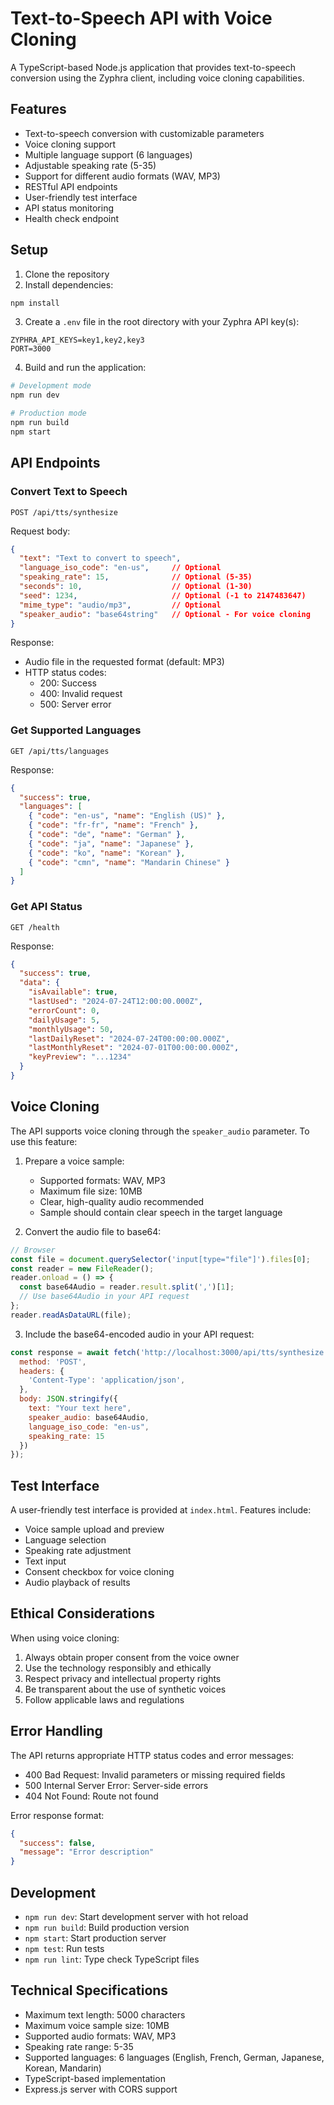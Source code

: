 # Text-to-Speech API with Voice Cloning

A TypeScript-based Node.js application that provides text-to-speech conversion using the Zyphra client, including voice cloning capabilities.

## Features

- Text-to-speech conversion with customizable parameters
- Voice cloning support
- Multiple language support (6 languages)
- Adjustable speaking rate (5-35)
- Support for different audio formats (WAV, MP3)
- RESTful API endpoints
- User-friendly test interface
- API status monitoring
- Health check endpoint

## Setup

1. Clone the repository
2. Install dependencies:
```bash
npm install
```
3. Create a `.env` file in the root directory with your Zyphra API key(s):
```
ZYPHRA_API_KEYS=key1,key2,key3
PORT=3000
```
4. Build and run the application:
```bash
# Development mode
npm run dev

# Production mode
npm run build
npm start
```

## API Endpoints

### Convert Text to Speech
`POST /api/tts/synthesize`

Request body:
```json
{
  "text": "Text to convert to speech",
  "language_iso_code": "en-us",     // Optional
  "speaking_rate": 15,              // Optional (5-35)
  "seconds": 10,                    // Optional (1-30)
  "seed": 1234,                     // Optional (-1 to 2147483647)
  "mime_type": "audio/mp3",         // Optional
  "speaker_audio": "base64string"   // Optional - For voice cloning
}
```

Response:
- Audio file in the requested format (default: MP3)
- HTTP status codes:
  - 200: Success
  - 400: Invalid request
  - 500: Server error

### Get Supported Languages
`GET /api/tts/languages`

Response:
```json
{
  "success": true,
  "languages": [
    { "code": "en-us", "name": "English (US)" },
    { "code": "fr-fr", "name": "French" },
    { "code": "de", "name": "German" },
    { "code": "ja", "name": "Japanese" },
    { "code": "ko", "name": "Korean" },
    { "code": "cmn", "name": "Mandarin Chinese" }
  ]
}
```

### Get API Status
`GET /health`

Response:
```json
{
  "success": true,
  "data": {
    "isAvailable": true,
    "lastUsed": "2024-07-24T12:00:00.000Z",
    "errorCount": 0,
    "dailyUsage": 5,
    "monthlyUsage": 50,
    "lastDailyReset": "2024-07-24T00:00:00.000Z",
    "lastMonthlyReset": "2024-07-01T00:00:00.000Z",
    "keyPreview": "...1234"
  }
}
```

## Voice Cloning

The API supports voice cloning through the `speaker_audio` parameter. To use this feature:

1. Prepare a voice sample:
   - Supported formats: WAV, MP3
   - Maximum file size: 10MB
   - Clear, high-quality audio recommended
   - Sample should contain clear speech in the target language

2. Convert the audio file to base64:
```javascript
// Browser
const file = document.querySelector('input[type="file"]').files[0];
const reader = new FileReader();
reader.onload = () => {
  const base64Audio = reader.result.split(',')[1];
  // Use base64Audio in your API request
};
reader.readAsDataURL(file);
```

3. Include the base64-encoded audio in your API request:
```javascript
const response = await fetch('http://localhost:3000/api/tts/synthesize', {
  method: 'POST',
  headers: {
    'Content-Type': 'application/json',
  },
  body: JSON.stringify({
    text: "Your text here",
    speaker_audio: base64Audio,
    language_iso_code: "en-us",
    speaking_rate: 15
  })
});
```

## Test Interface

A user-friendly test interface is provided at `index.html`. Features include:

- Voice sample upload and preview
- Language selection
- Speaking rate adjustment
- Text input
- Consent checkbox for voice cloning
- Audio playback of results

## Ethical Considerations

When using voice cloning:

1. Always obtain proper consent from the voice owner
2. Use the technology responsibly and ethically
3. Respect privacy and intellectual property rights
4. Be transparent about the use of synthetic voices
5. Follow applicable laws and regulations

## Error Handling

The API returns appropriate HTTP status codes and error messages:

- 400 Bad Request: Invalid parameters or missing required fields
- 500 Internal Server Error: Server-side errors
- 404 Not Found: Route not found

Error response format:
```json
{
  "success": false,
  "message": "Error description"
}
```

## Development

- `npm run dev`: Start development server with hot reload
- `npm run build`: Build production version
- `npm start`: Start production server
- `npm test`: Run tests
- `npm run lint`: Type check TypeScript files

## Technical Specifications

- Maximum text length: 5000 characters
- Maximum voice sample size: 10MB
- Supported audio formats: WAV, MP3
- Speaking rate range: 5-35
- Supported languages: 6 languages (English, French, German, Japanese, Korean, Mandarin)
- TypeScript-based implementation
- Express.js server with CORS support

